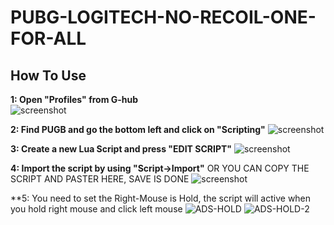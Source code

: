 # PUBG-LOGITECH-NO-RECOIL-ONE-FOR-ALL
## How To Use


**1: Open "Profiles" from G-hub**                                                                      
![screenshot](https://raw.githubusercontent.com/Kava4/Pubg-Logitech-No-Recoil/master/Screenshots/1.jpg)




**2: Find PUGB and go the bottom left and click on "Scripting"**
![screenshot](https://raw.githubusercontent.com/Kava4/Pubg-Logitech-No-Recoil/master/Screenshots/2a.png)


**3: Create a new Lua Script and press "EDIT SCRIPT"**
![screenshot](https://raw.githubusercontent.com/Kava4/Pubg-Logitech-No-Recoil/master/Screenshots/3.png)

**4: Import the script by using "Script->Import"**
OR YOU CAN COPY THE SCRIPT AND PASTER HERE, SAVE IS DONE
![screenshot](https://raw.githubusercontent.com/Kava4/Pubg-Logitech-No-Recoil/master/Screenshots/4.png)

**5: You need to set the Right-Mouse is Hold, the script will active when you hold right mouse and click left mouse
![ADS-HOLD](https://github.com/user-attachments/assets/6ae30c01-82e8-42cf-83e5-5e309b17928d)
![ADS-HOLD-2](https://github.com/user-attachments/assets/a1afe850-2657-4340-9c98-b4d316dbd2bb)
